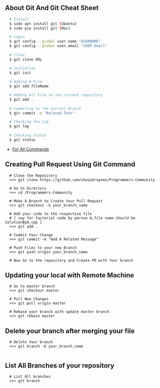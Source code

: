 ## About Git And Git Cheat Sheet

```sh
  # Install
  $ sudo apt install git (Ubantu)
  $ sudo pip install git (Mac)

  # Login 
  $ git config --global user.name "USERNAME"
  $ git config --global user.email "USER Email"
  
  # Clone
  $ git clone URL

  # Initialize
  $ git init
  
  # Adding A File
  $ git add fileName

  # Adding All File to the current repository
  $ git add .
  
  # Commiting to the Current Branch
  $ git commit -m "Related Text"

  # Checking the Log
  $ git log
  
  # Checking status
  $ git status
```

- [For All Commands](https://www.atlassian.com/git/tutorials/atlassian-git-cheatsheet)

## Creating Pull Request Using Git Command

```
  # Clone the Repository
  >>> git clone https://github.com/shoaibrayeen/Programmers-Community
  
  # Go to Directory
  >>> cd /Programmers-Community
  
  # Make A Branch to Create Your Pull Request
  >>> git checkout -b your_branch_name
  
  # Add your code to the respective file
  # [ say for factorial code by person A,file name should be SolutionByA.cpp ]
  >>> git add .
  
  # Commit Your Change
  >>> git commit -m "Add A Related Message"
  
  # Push Files to your new Branch
  >>> git push origin your_branch_name
  
  # Now Go to the repository and Create PR with Your branch
```

## Updating your local with Remote Machine

```
  # Go to master branch
  >>> git checkout master
  
  # Pull New Changes
  >>> git pull origin master
  
  # Rebase your branch with update master branch
  >>> git rebase master

```

## Delete your branch after merging your file

```
  # Delete Your branch
  >>> git branch -D your_branch_name
  
```

## List All Branches of your repository

```
  # List All branches
  >>> git branch
  
```
